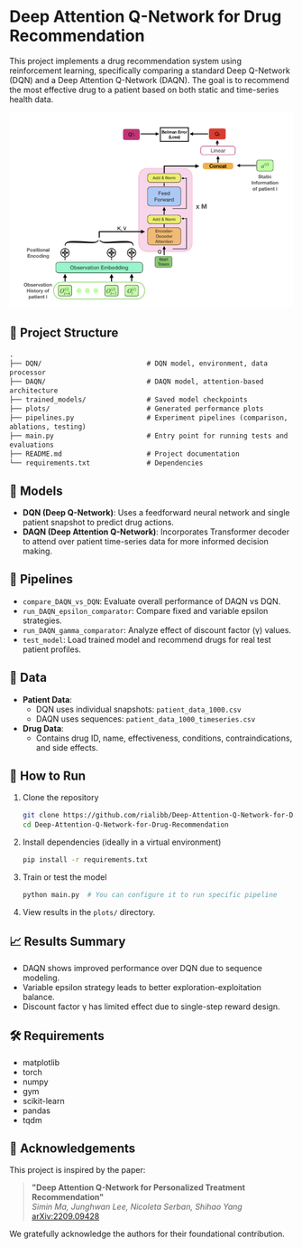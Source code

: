 # Deep Attention Q-Network for Drug Recommendation

This project implements a drug recommendation system using reinforcement learning, specifically comparing a standard Deep Q-Network (DQN) and a Deep Attention Q-Network (DAQN). The goal is to recommend the most effective drug to a patient based on both static and time-series health data.

![DAQN Architecture](plots/DAQN_architecture.png)

## 📌 Project Structure

```
.
├── DQN/                          # DQN model, environment, data processor
├── DAQN/                         # DAQN model, attention-based architecture
├── trained_models/               # Saved model checkpoints
├── plots/                        # Generated performance plots
├── pipelines.py                  # Experiment pipelines (comparison, ablations, testing)
├── main.py                       # Entry point for running tests and evaluations
├── README.md                     # Project documentation
└── requirements.txt              # Dependencies
```

## 🧠 Models

- **DQN (Deep Q-Network)**: Uses a feedforward neural network and single patient snapshot to predict drug actions.
- **DAQN (Deep Attention Q-Network)**: Incorporates Transformer decoder to attend over patient time-series data for more informed decision making.

## 🧪 Pipelines

- `compare_DAQN_vs_DQN`: Evaluate overall performance of DAQN vs DQN.
- `run_DAQN_epsilon_comparator`: Compare fixed and variable epsilon strategies.
- `run_DAQN_gamma_comparator`: Analyze effect of discount factor (γ) values.
- `test_model`: Load trained model and recommend drugs for real test patient profiles.

## 🧬 Data

- **Patient Data**:
  - DQN uses individual snapshots: `patient_data_1000.csv`
  - DAQN uses sequences: `patient_data_1000_timeseries.csv`
- **Drug Data**:
  - Contains drug ID, name, effectiveness, conditions, contraindications, and side effects.

## 🚀 How to Run

1. Clone the repository
   ```bash
   git clone https://github.com/rialibb/Deep-Attention-Q-Network-for-Drug-Recommendation.git
   cd Deep-Attention-Q-Network-for-Drug-Recommendation
   ```

2. Install dependencies (ideally in a virtual environment)
   ```bash
   pip install -r requirements.txt
   ```

3. Train or test the model
   ```bash
   python main.py  # You can configure it to run specific pipeline
   ```

4. View results in the `plots/` directory.

## 📈 Results Summary

- DAQN shows improved performance over DQN due to sequence modeling.
- Variable epsilon strategy leads to better exploration-exploitation balance.
- Discount factor γ has limited effect due to single-step reward design.

## 🛠 Requirements

- matplotlib 
- torch 
- numpy 
- gym
- scikit-learn
- pandas
- tqdm

## 🤝 Acknowledgements

This project is inspired by the paper:

> **"Deep Attention Q-Network for Personalized Treatment Recommendation"**  
> *Simin Ma, Junghwan Lee, Nicoleta Serban, Shihao Yang*  
> [arXiv:2209.09428](https://arxiv.org/abs/2307.01519)

We gratefully acknowledge the authors for their foundational contribution.